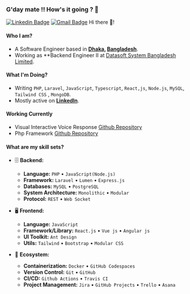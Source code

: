 ### G'day mate !! How's it going ? 👋

[![Linkedin Badge](https://img.shields.io/badge/Iftakhar_Alam_-blue?&logo=linkedin&logoColor=white&link=https://www.linkedin.com/in/iftakhar-alam-rizve-7aa151209/)](https://www.linkedin.com/in/iftakhar-alam-rizve-7aa151209/)
[![Gmail Badge](https://img.shields.io/badge/-Contact_email-c14438?style=flat-square&logo=Gmail&logoColor=white&link=mailto:iftakharalam1100@gmail.com)](mailto:iftakharalam1100@gmail.com)
Hi there 👋!

#### Who I am?

- A Software Engineer based in **[Dhaka](https://en.wikipedia.org/wiki/Dhaka), [Bangladesh](https://en.wikipedia.org/wiki/Bangladesh)**.
- Working as **Backend Engineer II at [Datasoft System Bangladesh Limited](http://datasoft-bd.com/).

#### What I'm Doing?

- Writing `PHP`, `Laravel`, `JavaScript`, `Typescript`, `React,js`, `Node.js`, `MySQL`, `Tailwind CSS` , `MongoDB`.
- Mostly active on **[LinkedIn](https://www.linkedin.com/in/rizve1100)**.

#### Working Currently
- Visual Interactive Voice Response [Github Repository](https://github.com/Iftakharalamrizve/vivr/tree/docker-configure)
- Php Framework [Github Repository](https://github.com/Iftakharalamrizve/framework-ifos)

#### What are my skill sets?

- 🗄️ **Backend:**

  - **Language:** `PHP` • `JavaScript(Node.js)`
  - **Framework:** `Laravel` • `Lumen`  • `Express.js`
  - **Databases:** `MySQL` • `PostgreSQL`
  - **System Architecture:** `Monolithic` • `Modular`
  - **Protocol:** `REST` • `Web Socket`

- 🖥 **Frontend:**

  - **Language:** `JavaScript`
  - **Framework/Library:** `React.js` • `Vue js` • `Angular js` 
  - **UI Toolkit:** `Ant Design` 
  - **Utils:** `Tailwind` • `Bootstrap` • `Modular CSS`

- 🎡 **Ecosystem:**
  - **Containerization:** `Docker` • `GitHub Codespaces`
  - **Version Control:** `Git` • `GitHub`
  - **CI/CD:** `Github Actions` • `Travis CI`
  - **Project Management:** `Jira` • `GitHub Projects` • `Trello` • `Asana`



